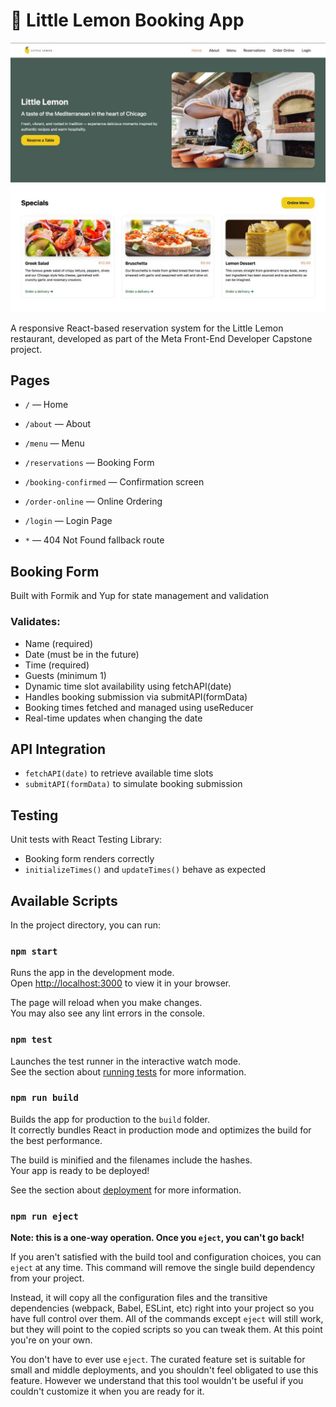 # 🍋 Little Lemon Booking App

![Preview](./src/assets/prev.jpg)

A responsive React-based reservation system for the Little Lemon restaurant, developed as part of the Meta Front-End Developer Capstone project.

## Pages

- ```/``` — Home
- ```/about``` — About
- ```/menu``` — Menu
- ```/reservations``` — Booking Form
- ```/booking-confirmed``` — Confirmation screen
- ```/order-online``` — Online Ordering
- ```/login``` — Login Page

- ```*``` — 404 Not Found fallback route

## Booking Form

Built with Formik and Yup for state management and validation

### Validates:

- Name (required)
- Date (must be in the future)
- Time (required)
- Guests (minimum 1)
- Dynamic time slot availability using fetchAPI(date)
- Handles booking submission via submitAPI(formData)
- Booking times fetched and managed using useReducer
- Real-time updates when changing the date

## API Integration

- ```fetchAPI(date)``` to retrieve available time slots
- ```submitAPI(formData)``` to simulate booking submission

## Testing

Unit tests with React Testing Library:
- Booking form renders correctly
- ```initializeTimes()``` and `updateTimes()` behave as expected

## Available Scripts

In the project directory, you can run:

### `npm start`

Runs the app in the development mode.\
Open [http://localhost:3000](http://localhost:3000) to view it in your browser.

The page will reload when you make changes.\
You may also see any lint errors in the console.

### `npm test`

Launches the test runner in the interactive watch mode.\
See the section about [running tests](https://facebook.github.io/create-react-app/docs/running-tests) for more information.

### `npm run build`

Builds the app for production to the `build` folder.\
It correctly bundles React in production mode and optimizes the build for the best performance.

The build is minified and the filenames include the hashes.\
Your app is ready to be deployed!

See the section about [deployment](https://facebook.github.io/create-react-app/docs/deployment) for more information.

### `npm run eject`

**Note: this is a one-way operation. Once you `eject`, you can't go back!**

If you aren't satisfied with the build tool and configuration choices, you can `eject` at any time. This command will remove the single build dependency from your project.

Instead, it will copy all the configuration files and the transitive dependencies (webpack, Babel, ESLint, etc) right into your project so you have full control over them. All of the commands except `eject` will still work, but they will point to the copied scripts so you can tweak them. At this point you're on your own.

You don't have to ever use `eject`. The curated feature set is suitable for small and middle deployments, and you shouldn't feel obligated to use this feature. However we understand that this tool wouldn't be useful if you couldn't customize it when you are ready for it.
